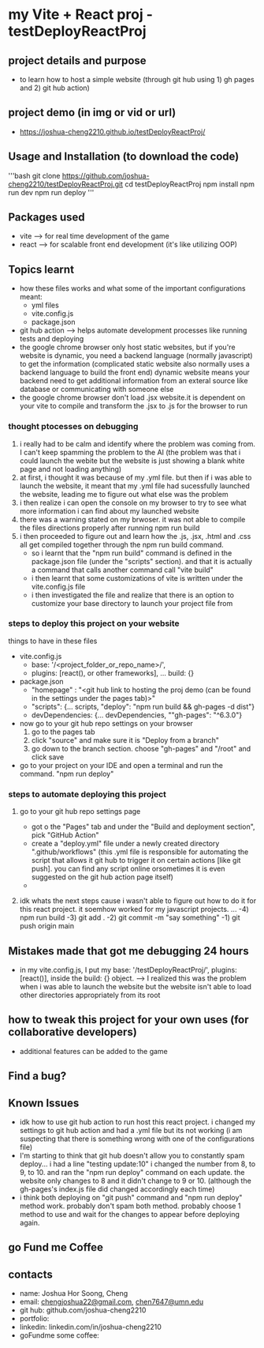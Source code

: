 # my Vite + React proj - testDeployReactProj
## project details and purpose
- to learn how to host a simple website (through git hub using 1) gh pages and 2) git hub action)

## project demo (in img or vid or url)
- https://joshua-cheng2210.github.io/testDeployReactProj/

## Usage and Installation (to download the code)
'''bash
git clone https://github.com/joshua-cheng2210/testDeployReactProj.git
cd testDeployReactProj
npm install
npm run dev
npm run deploy
'''

## Packages used
- vite --> for real time development of the game
- react --> for scalable front end development (it's like utilizing OOP)

## Topics learnt
- how these files works and what some of the important configurations meant:
    - yml files
    - vite.config.js
    - package.json
- git hub action --> helps automate development processes like running tests and deploying
- the google chrome browser only host static websites, but if you're website is dynamic, you need a backend language (normally javascript) to get the information (complicated static website also normally uses a backend language to build the front end) dynamic website means your backend need to get additional information from an exteral source like database or communicating with someone else
- the google chrome browser don't load .jsx website.it is dependent on your vite to compile and transform the .jsx to .js for the browser to run

### thought ptocesses on debugging
1)  i really had to be calm and identify where the problem was coming from. I can't keep spamming the problem to the AI (the problem was that i could launch the webite but the website is just showing a blank white page and not loading anything)
2) at first, i thought it was because of my .yml file. but then if i was able to launch the website, it meant that my .yml file had sucessfully launched the website, leading me to figure out what else was the problem
3) i then realize i can open the console on my browser to try to see what more information i can find about my launched website
4) there was a warning stated on my brwoser. it was not able to compile the files directions properly after running npm run build
5) i then proceeded to figure out and learn how the .js, .jsx, .html and .css all get compiled together through the npm run build command. 
    - so i learnt that the "npm run build" command is defined in the package.json file (under the "scripts" section). and that it is actually a command that calls another command call "vite build"
    - i then learnt that some customizations of vite is written under the vite.config.js file
    - i then investigated the file and realize that there is an option to customize your base directory to launch your project file from

### steps to deploy this project on your website
things to have in these files
- vite.config.js
    - base: '/<project_folder_or_repo_name>/',
    - plugins: [react(), or other frameworks], ... build: {} <!-- remember the put these outside of build: {} -->
- package.json
    - "homepage" : "<git hub link to hosting the proj demo (can be found in the settings under the pages tab)>"
    - "scripts": {... scripts, 
    "deploy": "npm run build && gh-pages -d dist"}
    - devDependencies: {... devDependencies,
    ""gh-pages": "^6.3.0"}
- now go to your git hub repo settings on your browser
    1) go to the pages tab
    2) click "source" and make sure it is "Deploy from a branch" <!-- this settings allows you to automatically deploy from the gh-pges branch -->
    3) go down to the branch section. choose "gh-pages" and "/root" and click save
- go to your project on your IDE and open a terminal and run the command. "npm run deploy"

### steps to automate deploying this project
1) go to your git hub repo settings page
    - got o the "Pages" tab and under the "Build and deployment section", pick "GitHub Action"
    - create a "deploy.yml" file under a newly created directory ".github/workflows" (this .yml file is responsible for automating the script that allows it git hub to trigger it on certain actions [like git push]. you can find any script online orsometimes it is even suggested on the git hub action page itself)
    - 

2) idk whats the next steps cause i wasn't able to figure out how to do it for this react project. it soemhow worked for my javascript projects. 
...
-4) npm run build
-3) git add .
-2) git commit -m "say something"
-1) git push origin main

## Mistakes made that got me debugging 24 hours
- in my vite.config.js, I put my base: '/testDeployReactProj/', plugins: [react()], inside the build: {} object. --> I realized this was the problem when i was able to launch the website but the website isn't able to load other directories appropriately from its root


## how to tweak this project for your own uses (for collaborative developers)
- additional features can be added to the game


## Find a bug?

## Known Issues
- idk how to use git hub action to run host this react project. i changed my settings to git hub action and had a .yml file but its not working (i am suspecting that there is something wrong with one of the configurations file)
- I'm starting to think that git hub doesn't allow you to constantly spam deploy... i had a line "testing update:10" i changed the number from 8, to 9, to 10. and ran the "npm run deploy" command on each update. the website only changes to 8 and it didn't change to 9 or 10. (although the gh-pages's index.js file did changed accordingly each time) 
- i think both deploying on "git push" command and "npm run deploy" method work. probably don't spam both method. probably choose 1 method to use and wait for the changes to appear before deploying again. 

## go Fund me Coffee

## contacts
- name: Joshua Hor Soong, Cheng
- email: chengjoshua22@gmail.com, chen7647@umn.edu
- git hub: github.com/joshua-cheng2210
- portfolio: 
- linkedin: linkedin.com/in/joshua-cheng2210
- goFundme some coffee: 
